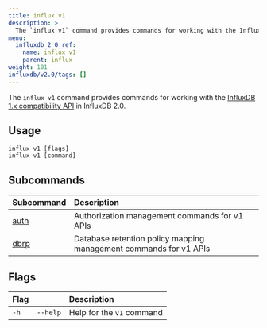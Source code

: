 ```yaml
---
title: influx v1
description: >
  The `influx v1` command provides commands for working with the InfluxDB 1.x API in InfluxDB 2.0.
menu:
  influxdb_2_0_ref:
    name: influx v1
    parent: influx
weight: 101
influxdb/v2.0/tags: []
---
```


The `influx v1` command provides commands for working with the [InfluxDB 1.x compatibility API](/influxdb/v2.0/reference/api/influxdb-1x/) in InfluxDB 2.0.

## Usage
```
influx v1 [flags]
influx v1 [command]
```

## Subcommands
| Subcommand                                           | Description                                                       |
|:-----------------------------------------------------|:----------------------------------------------                    |
| [auth](/influxdb/v2.0/reference/cli/influx/v1/auth/) | Authorization management commands for v1 APIs                     |
| [dbrp](/influxdb/v2.0/reference/cli/influx/v1/dbrp/) | Database retention policy mapping management commands for v1 APIs |

## Flags
| Flag |          | Description               |
|:-----|:---------|:--------------------------|
| `-h` | `--help` | Help for the `v1` command |
